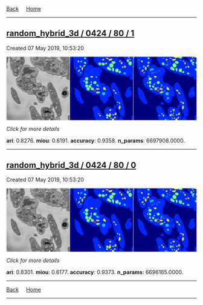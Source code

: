 
[Back](..)&nbsp;&nbsp;&nbsp;&nbsp;&nbsp;[Home](https://leapmanlab.github.io/snapshots)

---

<div class="summary"><a href="1"><h2>random_hybrid_3d / 0424 / 80 / 1</h2></a><p>Created 07 May 2019, 10:53:20
</p><a href="1"><img src="1/media/summary.png" align="center"></a><p>
<i>Click for more details</i>
</p></div>

**ari**: 0.8276. **miou**: 0.6191. **accuracy**: 0.9358. **n_params**: 6697908.0000. 

---

<div class="summary"><a href="0"><h2>random_hybrid_3d / 0424 / 80 / 0</h2></a><p>Created 07 May 2019, 10:53:20
</p><a href="0"><img src="0/media/summary.png" align="center"></a><p>
<i>Click for more details</i>
</p></div>

**ari**: 0.8301. **miou**: 0.6177. **accuracy**: 0.9373. **n_params**: 6696165.0000. 

---

[Back](..)&nbsp;&nbsp;&nbsp;&nbsp;&nbsp;[Home](https://leapmanlab.github.io/snapshots)

---